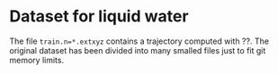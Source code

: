 # Dataset for liquid water
The file `train.n=*.extxyz` contains a trajectory computed with ??.
The original dataset has been divided into many smalled files just to fit git memory limits.